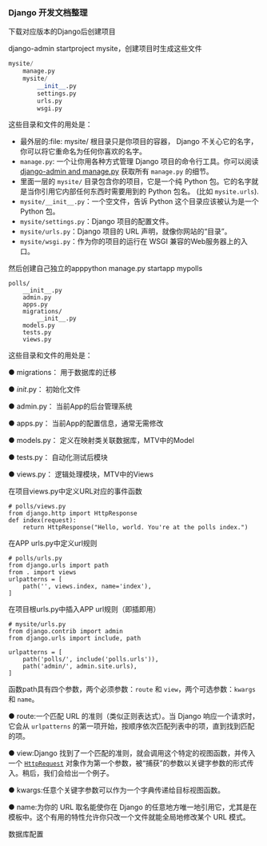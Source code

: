 ### Django 开发文档整理

下载对应版本的Django后创建项目

django-admin startproject mysite，创建项目时生成这些文件

```python
mysite/
    manage.py
    mysite/
        __init__.py
        settings.py
        urls.py
        wsgi.py
```

这些目录和文件的用处是：

- 最外层的:file: mysite/ 根目录只是你项目的容器， Django 不关心它的名字，你可以将它重命名为任何你喜欢的名字。
- `manage.py`: 一个让你用各种方式管理 Django 项目的命令行工具。你可以阅读 [django-admin and manage.py](https://docs.djangoproject.com/zh-hans/2.1/ref/django-admin/) 获取所有 `manage.py` 的细节。
- 里面一层的 `mysite/` 目录包含你的项目，它是一个纯 Python 包。它的名字就是当你引用它内部任何东西时需要用到的 Python 包名。 (比如 `mysite.urls`).
- `mysite/__init__.py`：一个空文件，告诉 Python 这个目录应该被认为是一个 Python 包。
- `mysite/settings.py`：Django 项目的配置文件。
- `mysite/urls.py`：Django 项目的 URL 声明，就像你网站的“目录”。
- `mysite/wsgi.py`：作为你的项目的运行在 WSGI 兼容的Web服务器上的入口。

然后创建自己独立的apppython manage.py startapp mypolls

```
polls/
    __init__.py
    admin.py
    apps.py
    migrations/
        __init__.py
    models.py
    tests.py
    views.py
```

这些目录和文件的用处是：

● migrations： 用于数据库的迁移

● *init*.py： 初始化文件

● admin.py： 当前App的后台管理系统

● apps.py： 当前App的配置信息，通常无需修改

● models.py： 定义在映射类关联数据库，MTV中的Model

● tests.py： 自动化测试后模块

● views.py： 逻辑处理模块，MTV中的Views

在项目views.py中定义URL对应的事件函数

```
# polls/views.py
from django.http import HttpResponse
def index(request):
    return HttpResponse("Hello, world. You're at the polls index.")
```

在APP urls.py中定义url规则

```
# polls/urls.py
from django.urls import path
from . import views
urlpatterns = [
    path('', views.index, name='index'),
]
```

在项目根urls.py中插入APP url规则（即插即用）

```
# mysite/urls.py
from django.contrib import admin
from django.urls import include, path

urlpatterns = [
    path('polls/', include('polls.urls')),
    path('admin/', admin.site.urls),
]
```

函数path具有四个参数，两个必须参数：`route` 和 `view`，两个可选参数：`kwargs` 和 `name`。

● route:一个匹配 URL 的准则（类似正则表达式）。当 Django 响应一个请求时，它会从 `urlpatterns` 的第一项开始，按顺序依次匹配列表中的项，直到找到匹配的项。

 ● view:Django 找到了一个匹配的准则，就会调用这个特定的视图函数，并传入一个 [`HttpRequest`](https://docs.djangoproject.com/zh-hans/2.1/ref/request-response/#django.http.HttpRequest) 对象作为第一个参数，被“捕获”的参数以关键字参数的形式传入。稍后，我们会给出一个例子。

● kwargs:任意个关键字参数可以作为一个字典传递给目标视图函数。

● name:为你的 URL 取名能使你在 Django 的任意地方唯一地引用它，尤其是在模板中。这个有用的特性允许你只改一个文件就能全局地修改某个 URL 模式。

数据库配置

